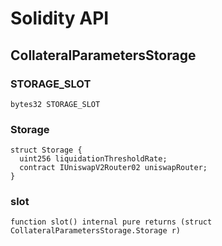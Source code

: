 # Solidity API

## CollateralParametersStorage

### STORAGE_SLOT

```solidity
bytes32 STORAGE_SLOT
```

### Storage

```solidity
struct Storage {
  uint256 liquidationThresholdRate;
  contract IUniswapV2Router02 uniswapRouter;
}
```

### slot

```solidity
function slot() internal pure returns (struct CollateralParametersStorage.Storage r)
```

